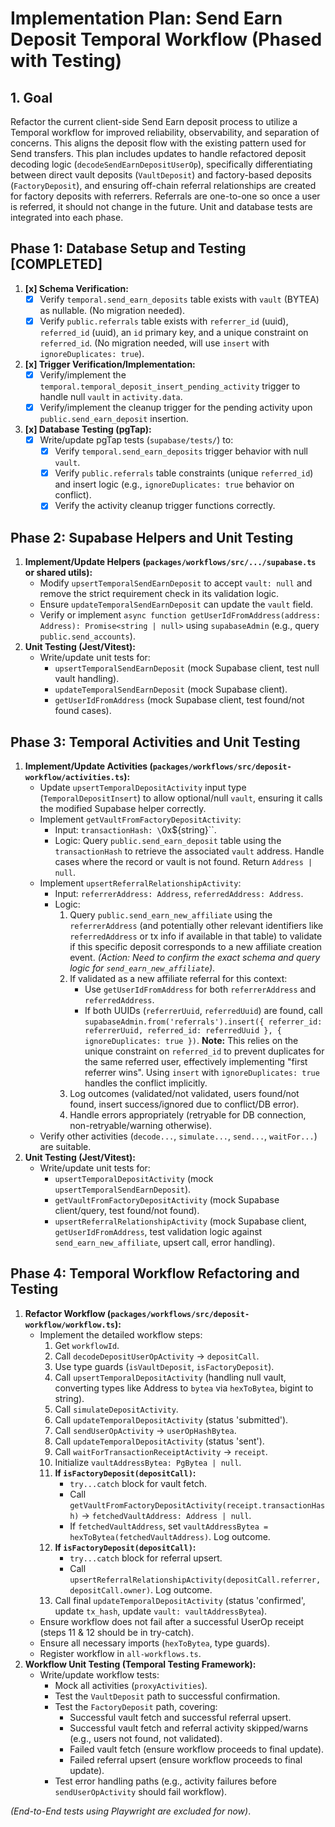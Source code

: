 # Implementation Plan: Send Earn Deposit Temporal Workflow (Phased with Testing)

## 1. Goal

Refactor the current client-side Send Earn deposit process to utilize a Temporal workflow for improved reliability, observability, and separation of concerns. This aligns the deposit flow with the existing pattern used for Send transfers. This plan includes updates to handle refactored deposit decoding logic (`decodeSendEarnDepositUserOp`), specifically differentiating between direct vault deposits (`VaultDeposit`) and factory-based deposits (`FactoryDeposit`), and ensuring off-chain referral relationships are created for factory deposits with referrers. Referrals are one-to-one so once a user is referred, it should not change in the future. Unit and database tests are integrated into each phase.

## Phase 1: Database Setup and Testing [COMPLETED]

1.  **[x] Schema Verification:**
    *   [x] Verify `temporal.send_earn_deposits` table exists with `vault` (BYTEA) as nullable. (No migration needed).
    *   [x] Verify `public.referrals` table exists with `referrer_id` (uuid), `referred_id` (uuid), an `id` primary key, and a unique constraint on `referred_id`. (No migration needed, will use `insert` with `ignoreDuplicates: true`).
2.  **[x] Trigger Verification/Implementation:**
    *   [x] Verify/implement the `temporal.temporal_deposit_insert_pending_activity` trigger to handle null `vault` in `activity.data`.
    *   [x] Verify/implement the cleanup trigger for the pending activity upon `public.send_earn_deposit` insertion.
3.  **[x] Database Testing (pgTap):**
    *   [x] Write/update pgTap tests (`supabase/tests/`) to:
        *   [x] Verify `temporal.send_earn_deposits` trigger behavior with null `vault`.
        *   [x] Verify `public.referrals` table constraints (unique `referred_id`) and insert logic (e.g., `ignoreDuplicates: true` behavior on conflict).
        *   [x] Verify the activity cleanup trigger functions correctly.

## Phase 2: Supabase Helpers and Unit Testing

1.  **Implement/Update Helpers (`packages/workflows/src/.../supabase.ts` or shared utils):**
    *   Modify `upsertTemporalSendEarnDeposit` to accept `vault: null` and remove the strict requirement check in its validation logic.
    *   Ensure `updateTemporalSendEarnDeposit` can update the `vault` field.
    *   Verify or implement `async function getUserIdFromAddress(address: Address): Promise<string | null>` using `supabaseAdmin` (e.g., query `public.send_accounts`).
2.  **Unit Testing (Jest/Vitest):**
    *   Write/update unit tests for:
        *   `upsertTemporalSendEarnDeposit` (mock Supabase client, test null vault handling).
        *   `updateTemporalSendEarnDeposit` (mock Supabase client).
        *   `getUserIdFromAddress` (mock Supabase client, test found/not found cases).

## Phase 3: Temporal Activities and Unit Testing

1.  **Implement/Update Activities (`packages/workflows/src/deposit-workflow/activities.ts`):**
    *   Update `upsertTemporalDepositActivity` input type (`TemporalDepositInsert`) to allow optional/null `vault`, ensuring it calls the modified Supabase helper correctly.
    *   Implement `getVaultFromFactoryDepositActivity`:
        *   Input: `transactionHash: \`0x\${string}\``.
        *   Logic: Query `public.send_earn_deposit` table using the `transactionHash` to retrieve the associated `vault` address. Handle cases where the record or vault is not found. Return `Address | null`.
    *   Implement `upsertReferralRelationshipActivity`:
        *   Input: `referrerAddress: Address`, `referredAddress: Address`.
        *   Logic:
            1.  Query `public.send_earn_new_affiliate` using the `referrerAddress` (and potentially other relevant identifiers like `referredAddress` or tx info if available in that table) to validate if this specific deposit corresponds to a new affiliate creation event. *(Action: Need to confirm the exact schema and query logic for `send_earn_new_affiliate`)*.
            2.  If validated as a new affiliate referral for this context:
                *   Use `getUserIdFromAddress` for both `referrerAddress` and `referredAddress`.
                *   If both UUIDs (`referrerUuid`, `referredUuid`) are found, call `supabaseAdmin.from('referrals').insert({ referrer_id: referrerUuid, referred_id: referredUuid }, { ignoreDuplicates: true })`. **Note:** This relies on the unique constraint on `referred_id` to prevent duplicates for the same referred user, effectively implementing "first referrer wins". Using `insert` with `ignoreDuplicates: true` handles the conflict implicitly.
            3.  Log outcomes (validated/not validated, users found/not found, insert success/ignored due to conflict/DB error).
            4.  Handle errors appropriately (retryable for DB connection, non-retryable/warning otherwise).
    *   Verify other activities (`decode...`, `simulate...`, `send...`, `waitFor...`) are suitable.
2.  **Unit Testing (Jest/Vitest):**
    *   Write/update unit tests for:
        *   `upsertTemporalDepositActivity` (mock `upsertTemporalSendEarnDeposit`).
        *   `getVaultFromFactoryDepositActivity` (mock Supabase client/query, test found/not found).
        *   `upsertReferralRelationshipActivity` (mock Supabase client, `getUserIdFromAddress`, test validation logic against `send_earn_new_affiliate`, upsert call, error handling).

## Phase 4: Temporal Workflow Refactoring and Testing

1.  **Refactor Workflow (`packages/workflows/src/deposit-workflow/workflow.ts`):**
    *   Implement the detailed workflow steps:
        1.  Get `workflowId`.
        2.  Call `decodeDepositUserOpActivity` -> `depositCall`.
        3.  Use type guards (`isVaultDeposit`, `isFactoryDeposit`).
        4.  Call `upsertTemporalDepositActivity` (handling null vault, converting types like Address to `bytea` via `hexToBytea`, bigint to string).
        5.  Call `simulateDepositActivity`.
        6.  Call `updateTemporalDepositActivity` (status 'submitted').
        7.  Call `sendUserOpActivity` -> `userOpHashBytea`.
        8.  Call `updateTemporalDepositActivity` (status 'sent').
        9.  Call `waitForTransactionReceiptActivity` -> `receipt`.
        10. Initialize `vaultAddressBytea: PgBytea | null`.
        11. **If `isFactoryDeposit(depositCall)`:**
            *   `try...catch` block for vault fetch.
            *   Call `getVaultFromFactoryDepositActivity(receipt.transactionHash)` -> `fetchedVaultAddress: Address | null`.
            *   If `fetchedVaultAddress`, set `vaultAddressBytea = hexToBytea(fetchedVaultAddress)`. Log outcome.
        12. **If `isFactoryDeposit(depositCall)`:**
            *   `try...catch` block for referral upsert.
            *   Call `upsertReferralRelationshipActivity(depositCall.referrer, depositCall.owner)`. Log outcome.
        13. Call final `updateTemporalDepositActivity` (status 'confirmed', update `tx_hash`, update `vault: vaultAddressBytea`).
    *   Ensure workflow does not fail after a successful UserOp receipt (steps 11 & 12 should be in try-catch).
    *   Ensure all necessary imports (`hexToBytea`, type guards).
    *   Register workflow in `all-workflows.ts`.
2.  **Workflow Unit Testing (Temporal Testing Framework):**
    *   Write/update workflow tests:
        *   Mock all activities (`proxyActivities`).
        *   Test the `VaultDeposit` path to successful confirmation.
        *   Test the `FactoryDeposit` path, covering:
            *   Successful vault fetch and successful referral upsert.
            *   Successful vault fetch and referral activity skipped/warns (e.g., users not found, not validated).
            *   Failed vault fetch (ensure workflow proceeds to final update).
            *   Failed referral upsert (ensure workflow proceeds to final update).
        *   Test error handling paths (e.g., activity failures before `sendUserOpActivity` should fail workflow).

*(End-to-End tests using Playwright are excluded for now)*.
